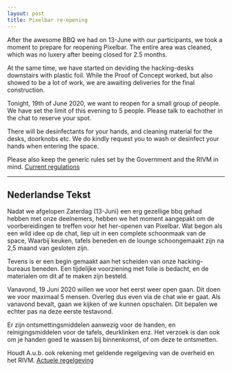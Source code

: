 ```yaml
---
layout: post
title: Pixelbar re-opening
---
```


After the awesome BBQ we had on 13-June with our participants, we took a moment to prepare for reopening Pixelbar. The entire area was cleaned, which was no luxery after beeing closed for 2.5 months.

At the same time, we have started on deviding the hacking-desks downstairs with plastic foil. While the Proof of Concept worked, but also showed to be a lot of work, we are awaiting deliveries for the final construction.

Tonight, 19th of June 2020, we want to reopen for a small group of people. We have set the limit of this evening to 5 people. Please talk to eachother in the chat to reserve your spot.

There will be desinfectants for your hands, and cleaning material for the desks, doorknobs etc. We do kindly request you to wash or desinfect your hands when entering the space.

Please also keep the generic rules set by the Government and the RIVM in mind. [Current regulations](https://www.rijksoverheid.nl/onderwerpen/coronavirus-covid-19/nederlandse-maatregelen-tegen-het-coronavirus/gezondheidsadviezen)  

----------------------
<h2>Nederlandse Tekst</h2>


Nadat we afgelopen Zaterdag (13-Juni) een erg gezellige bbq gehad hebben met onze deelnemers, hebben we het moment aangepakt om de voorbereidingen te treffen voor het her-openen van Pixelbar. Wat begon als een wild idee op de chat, liep uit in een complete schoonmaak van de space, Waarbij keuken, tafels beneden en de lounge schoongemaakt zijn na 2,5 maand van gesloten zijn.

Tevens is er een begin gemaakt aan het scheiden van onze hacking-bureaus beneden. Een tijdelijke voorziening met folie is bedacht, en de materialen om dit af te maken zijn besteld.

Vanavond, 19 Juni 2020 willen we voor het eerst weer open gaan. Dit doen we voor maximaal 5 mensen. Overleg dus even via de chat wie er gaat. Als vanavond bevalt, gaan we kijken of we kunnen opschalen. Dit bepalen we echter pas na deze eerste testavond.

Er zijn ontsmettingsmiddelen aanwezig voor de handen, en reinigingsmiddelen voor de tafels, deurklinken enz. Het verzoek is dan ook om je handen goed te wassen bij binnenkomst, of om deze te ontsmetten.

Houdt A.u.b. ook rekening met geldende regelgeving van de overheid en het RIVM. [Actuele regelgeving](https://www.rijksoverheid.nl/onderwerpen/coronavirus-covid-19/nederlandse-maatregelen-tegen-het-coronavirus/gezondheidsadviezen)

